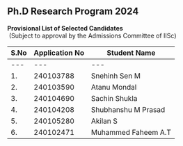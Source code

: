 ## Ph.D Research Program 2024

<b>Provisional List of Selected Candidates</b>
<br>
 (Subject to approval by the Admissions Committee of IISc)
<br>

| S.No | Application No | Student Name                               |
|---|---|---|
|---|---|---|
| 1.  | 240103788      | Snehinh Sen M                                 |
| 2.  | 240103590      | Atanu Mondal                                  |
| 3.  | 240104690      | Sachin Shukla                                  |
| 4.  | 240104208      | Shubhanshu M Prasad                           |
| 5.  | 240105280      | Akilan S                                       |
| 6.  | 240102471      | Muhammed Faheem A.T                          |


